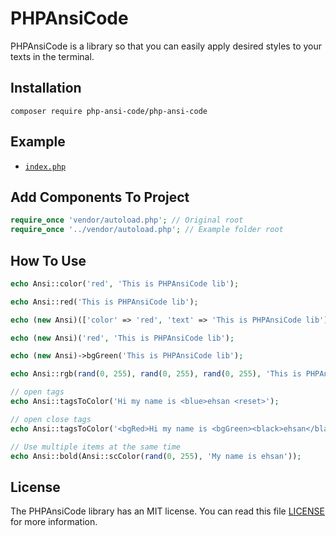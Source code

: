 # PHPAnsiCode
PHPAnsiCode is a library so that you can easily apply desired styles to your texts in the terminal.

## Installation
```shell
composer require php-ansi-code/php-ansi-code
```

## Example
* [`index.php`](https://github.com/ehsan-shahbakhsh/PHPAnsiCode/example/index.php)

## Add Components To Project
```php
require_once 'vendor/autoload.php'; // Original root
require_once '../vendor/autoload.php'; // Example folder root
```

## How To Use
```php
echo Ansi::color('red', 'This is PHPAnsiCode lib');
```
```php
echo Ansi::red('This is PHPAnsiCode lib');
```
```php
echo (new Ansi)(['color' => 'red', 'text' => 'This is PHPAnsiCode lib']);
```
```php
echo (new Ansi)('red', 'This is PHPAnsiCode lib');
```
```php
echo (new Ansi)->bgGreen('This is PHPAnsiCode lib');
```
```php
echo Ansi::rgb(rand(0, 255), rand(0, 255), rand(0, 255), 'This is PHPAnsiCode lib');
```
```php
// open tags
echo Ansi::tagsToColor('Hi my name is <blue>ehsan <reset>');
```
```php
// open close tags
echo Ansi::tagsToColor('<bgRed>Hi my name is <bgGreen><black>ehsan</black></bgGreen></bgRed>', true);
```
```php
// Use multiple items at the same time
echo Ansi::bold(Ansi::scColor(rand(0, 255), 'My name is ehsan'));
```


## License
The PHPAnsiCode library has an MIT license. You can read this file [LICENSE](LICENSE) for more information.
